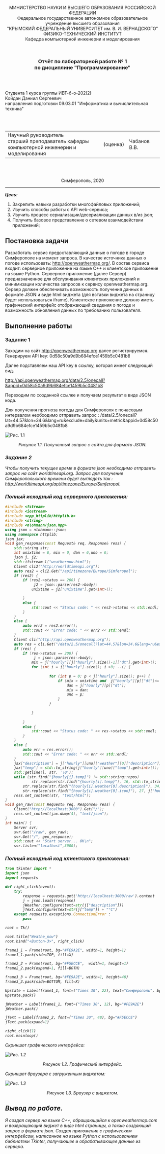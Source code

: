 <p align="center">МИНИСТЕРСТВО НАУКИ  И ВЫСШЕГО ОБРАЗОВАНИЯ РОССИЙСКОЙ ФЕДЕРАЦИИ<br>
Федеральное государственное автономное образовательное учреждение высшего образования<br>
"КРЫМСКИЙ ФЕДЕРАЛЬНЫЙ УНИВЕРСИТЕТ им. В. И. ВЕРНАДСКОГО"<br>
ФИЗИКО-ТЕХНИЧЕСКИЙ ИНСТИТУТ<br>
Кафедра компьютерной инженерии и моделирования</p>
<br>
<h3 align="center">Отчёт по лабораторной работе № 1<br> по дисциплине "Программирование"</h3>
<br><br>
<p>Студента 1 курса группы ИВТ-б-о-202(2)<br>
Койдан Даниил Сергеевич<br>
направления подготовки 09.03.01 "Информатика и вычислительная техника"</p>

<br><br>
<table>
<tr><td>Научный руководитель<br> старший преподаватель кафедры<br> компьютерной инженерии и моделирования</td>
<td>(оценка)</td>
<td>Чабанов В.В.</td>
</tr>
</table>
<br><br>
<p align="center">Симферополь, 2020</p>
<hr>

***Цель:***
1. Закрепить навыки разработки многофайловыx приложений;
2.  Изучить способы работы с API web-сервиса;
3.  Изучить процесс сериализации/десериализации данных в/из json;
4.  Получить базовое представление о сетевом взаимодействии приложений;

## Постановка задачи
Разработать сервис предоставляющий данные о погоде в городе Симферополе на момент запроса. В качестве источника данных о погоде использовать: http://openweathermap.org/. В состав сервиса входит: серверное приложение на языке С++ и клиентское приложение на языке Python.
Серверное приложение (далее Сервер) предназначенное для обслуживания клиентских приложений и минимизации количества запросов к сервису openweathermap.org. Сервер должен обеспечивать возможность получения данных в формате JSON и виде html виджета (для вставки виджета на страницу будет использоваться iframe).
Клиентское приложение должно иметь графический интерфейс отображающий сведения о погоде и возможность обновления данных по требованию пользователя.

## Выполнение работы

### Задание 1

Заходим на сайт http://openweathermap.org далее регистрируемся. Генерируем API key: 0d58c50a9d9b684efce1459b5c0481b8

Далее подставляем наш API key в ссылку, которая имеет следующий вид.

http://api.openweathermap.org/data/2.5/onecall?&appid=0d58c50a9d9b684efce1459b5c0481b8

Переходим по созданной ссылке и получаем результат в виде JSON кода.

Для получения прогноза погоды для Симферополя с почасовым интервалом необходимо отправить запрос : /data/2.5/onecall?lat=44.57&lon=34.6&lang=ru&exclude=daily&units=metric&appid=0d58c50a9d9b684efce1459b5c0481b8

![Рис. 1.1](./image/jsonlog.png)

<center> <i> Рисунок 1.1. Полученный запрос с сайта для формата JSON. </center>

### Задание 2

Чтобы получить текущее время в формате json необходимо отправить запрос на сайт worldtimeapi.org. 
Запрос для получение Симферопольского времени будет выглядеть так : http://worldtimeapi.org/api/timezone/Europe/Simferopol.

### Полный исходный код серверного приложения:

```c++
#include <fstream>
#include <iostream>
#include <cpp_httplib/httplib.h>
#include <string>
#include <nlohmann/json.hpp>
using json = nlohmann::json;
using namespace httplib;
json jax;
void gen_response(const Request& req, Response& ress) {
    std::string str;
    int unixtime = 0, mix = 0, dan = 0,uno = 0;
    json j, j2;
    std::ifstream l("weathernow.html");
    Client cli2("http://worldtimeapi.org");
    auto res2 = cli2.Get("/api/timezone/Europe/Simferopol");
    if (res2) {
        if (res2->status == 200) {
             j2 = json::parse(res2->body);
            unixtime = j2["unixtime"].get<int>();

        }
        else {
            std::cout << "Status code: " << res2->status << std::endl;
        }
    }
    else {
        auto err2 = res2.error();
        std::cout << "Error code: " << err2 << std::endl;
    }
    Client cli("http://api.openweathermap.org");
    auto res = cli.Get("/data/2.5/onecall?lat=44.57&lon=34.6&lang=ru&exclude=daily&units=metric&appid=0d58c50a9d9b684efce1459b5c0481b8");
    if (res) {
        if (res->status == 200) {
             j = json::parse(res->body);
            mix = j["hourly"][j["hourly"].size()-1]["dt"].get<int>();
            for (int i = j["hourly"].size(); i >0; --i) {
                    
                    for (int p = 0; p < j["hourly"].size(); p++) {
                        if (mix > unixtime and  j["hourly"][p]["dt"]<= mix) {
                            dan = j["hourly"][p]["dt"];
                            mix = dan;
                            uno = p;
                        }
                    }
                
            }
           
        }
        else {
            std::cout << "Status code: " << res->status << std::endl;
        }
    }
    else {
        auto err = res.error();
        std::cout << "Error code: " << err << std::endl;
    }
    jax["description"] = j["hourly"][uno]["weather"][0]["description"];
    jax["temp"] = std::to_string(j["hourly"][uno]["temp"].get<int>());
    std::getline(l, str, '\0'); 
    while (str.find("{hourly[i].temp}") != std::string::npos)
            str.replace(str.find("{hourly[i].temp}"), 16, std::to_string(j["hourly"][uno]["temp"].get<int>()));
        str.replace(str.find("{hourly[i].weather[0].description}"), 34, j["hourly"][uno]["weather"][0]["description"]);
        str.replace(str.find("{hourly[i].weather[0].icon}"), 27, j["hourly"][uno]["weather"][0]["icon"]);
    ress.set_content(str, "text/html");
}
void gen_raw(const Request& req, Response& ress) {
    Client("http://localhost:3000").Get("/");
    ress.set_content(jax.dump(4), "text/json");
}
int main() {
	Server svr;
    svr.Get("/raw", gen_raw);
	svr.Get("/", gen_response); 
	std::cout << "Start server... OK\n";
	svr.listen("localhost",3000); 

```

### Полный исходный код клиентского приложения:

```python
from tkinter import *
import json
import requests

def right_click(event):
	try:
		response = requests.get('http://localhost:3000/raw').content 
		j = json.loads(response)
		jWeather.configure(text=str(j["description"]))
		jText.configure(text=str(j["temp"]) + "°C")
	except requests.exceptions.ConnectionError :
		pass

root = Tk()

root.title("Weathe_now")
root.bind("<Button-3>", right_click)

frame1_1 = Frame(root, bg="#FE9A2E", width=1, height=1)
frame1_1.pack(side=TOP, fill=X)

frame2_2 = Frame(root, bg="#F5ECCE",  width=1, height=1)
frame2_2.pack(expand=1, fill=BOTH)

frame3_3 = Frame(root, bg="#FE9A2E", width=1, height=40)
frame3_3.pack(side=BOTTOM, fill=X)

Upstate = Label(frame1_1, font=("Times 30", 22), text="Симферополь", bg="#FE9A2E")
Upstate.pack()

jWeather = Label(frame1_1, font=("Times 30", 12), bg="#FE9A2E")
jWeather.pack()

jText = Label(frame2_2, font=("Times 30", 48), bg="#F5ECCE")
jText.pack(expand=1)

right_click(1)
root.mainloop()
```

Скриншот графического интерфейса:

![Рис. 1.2](./Image/weather.png)

<center> <i> Рисунок 1.2. Графический интерфейс. </center>

Скриншот браузера с загруженным виджетом:

![Рис. 1.3](./Image/browser.png)

<center> <i> Рисунок 1.3. Браузер с виджетом. </center>

## Вывод по работе. 

Я создал сервер на языке С++, обращающийся к openweathermap.com и возвращающий виджет в виде html страницы, а также создающий запрос в формате json. 
Создал приложение с графическим интерфейсом, написанное на языке Python с использованием библиотеки Tkinter, получающее и обрабатывающее данные из сервера.